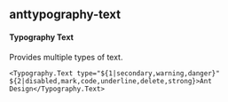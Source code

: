 ## anttypography-text
#### Typography Text
Provides multiple types of text.
```
<Typography.Text type="${1|secondary,warning,danger}" ${2|disabled,mark,code,underline,delete,strong}>Ant Design</Typography.Text>
```